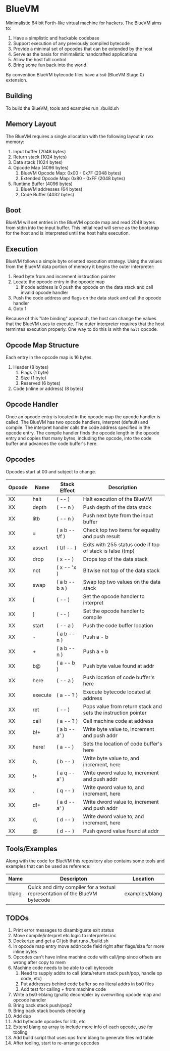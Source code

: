 # BlueVM

Minimalistic 64 bit Forth-like virtual machine for hackers. The BlueVM aims to:

1. Have a simplistic and hackable codebase
1. Support execution of any previously compiled bytecode
1. Provide a minimal set of opcodes that can be extended by the host
1. Serve as the basis for minimalistic handcrafted applications
1. Allow the host full control
1. Bring some fun back into the world

By convention BlueVM bytecode files have a `bs0` (BlueVM Stage 0) extension.

## Building

To build the BlueVM, tools and examples run ./build.sh

## Memory Layout

The BlueVM requires a single allocation with the following layout in rwx memory:

1. Input buffer (2048 bytes)
1. Return stack (1024 bytes)
1. Data stack (1024 bytes)
1. Opcode Map (4096 bytes)
   1. BlueVM Opcode Map: 0x00 - 0x7F (2048 bytes)
   1. Extended Opcode Map: 0x80 - 0xFF (2048 bytes)
1. Runtime Buffer (4096 bytes)
   1. BlueVM addresses (64 bytes)
   1. Code Buffer (4032 bytes)

## Boot

BlueVM will set entries in the BlueVM opcode map and read 2048 bytes from stdin into the input buffer. This
initial read will serve as the bootstrap for the host and is interpreted until the host halts execution.

## Execution

BlueVM follows a simple byte oriented execution strategy. Using the values from the BlueVM data portion of memory
it begins the outer interpreter:

1. Read byte from and increment instruction pointer
1. Locate the opcode entry in the opcode map
   1. If code address is 0 push the opcode on the data stack and call invalid opcode handler
1. Push the code address and flags on the data stack and call the opcode handler
1. Goto 1

Because of this "late binding" approach, the host can change the values that the BlueVM uses to execute. The outer
interpreter requires that the host termintes execution properly. One way to do this is with the `halt` opcode.

## Opcode Map Structure

Each entry in the opcode map is 16 bytes.

1. Header (8 bytes)
   1. Flags (1 byte)
   1. Size (1 byte)
   1. Reserved (6 bytes)
1. Code (inline or address) (8 bytes)

## Opcode Handler

Once an opcode entry is located in the opcode map the opcode handler is called. The BlueVM has two opcode handlers,
interpret (default) and compile. The interpret handler calls the code address specified in the opcode entry. The
compile handler finds the opcode length in the opcode entry and copies that many bytes, including the opcode, into
the code buffer and advances the code buffer's here.

## Opcodes

Opcodes start at 00 and subject to change.

| Opcode | Name | Stack Effect | Description |
|----|----|----|----|
| XX | halt | ( -- ) | Halt execution of the BlueVM |
| XX | depth | ( -- n ) | Push depth of the data stack |
| XX | litb | ( -- n ) | Push next byte from the input buffer |
| XX | = | ( a b -- t/f ) | Check top two items for equality and push result |
| XX | assert | ( t/f -- ) | Exits with 255 status code if top of stack is false (tmp) |
| XX | drop | ( x -- ) | Drops top of the data stack |
| XX | not | ( x -- 'x ) | Bitwise not top of the data stack |
| XX | swap | ( a b -- b a ) | Swap top two values on the data stack |
| XX | [ | ( -- ) | Set the opcode handler to interpret |
| XX | ] | ( -- ) | Set the opcode handler to compile |
| XX | start | ( -- a ) | Push the code buffer location |
| XX | - | ( a b -- n ) | Push a - b |
| XX | + | ( a b -- n ) | Push a + b |
| XX | b@ | ( a -- b ) | Push byte value found at addr |
| XX | here | ( -- a ) | Push location of code buffer's here |
| XX | execute | ( a -- ? ) | Execute bytecode located at address |
| XX | ret | ( -- ) | Pops value from return stack and sets the instruction pointer |
| XX | call | ( a -- ? ) | Call machine code at address |
| XX | b!+ | ( a b -- a' ) | Write byte value to, increment and push addr |
| XX | here! | ( a -- ) | Sets the location of code buffer's here |
| XX | b, | ( b -- ) | Write byte value to, and increment, here |
| XX | !+ | ( a q -- a' ) | Write qword value to, increment and push addr |
| XX | , | ( q -- ) | Write qword value to, and increment, here |
| XX | d!+ | ( a d -- a' ) | Write dword value to, increment and push addr |
| XX | d, | ( d -- ) | Write dword value to, and increment, here |
| XX | @ | ( d -- ) | Push qword value found at addr |

## Tools/Examples

Along with the code for BlueVM this repository also contains some tools and examples that can be used as reference:

| Name | Descripton | Location |
|----|----|----|
| blang | Quick and dirty compiler for a textual representation of the BlueVM bytecode | examples/blang |

## TODOs

1. Print error messages to disambiguate exit status
1. Move compile/interpret etc logic to interpreter.inc
1. Dockerize and get a CI job that runs ./build.sh
1. In opcode map entry move addr/code field right after flags/size for more inline bytes
1. Opcodes can't have inline machine code with call/jmp since offsets are wrong after copy to mem
1. Machine code needs to be able to call bytecode
   1. Need to supply addrs to call (data/return stack push/pop, handle op code, etc)
   1. Put addresses behind code buffer so no literal addrs in bs0 files
   1. Add test for calling + from machine code
1. Write a bs0->blang (gnalb) decompiler by overwriting opcode map and opcode handler
1. Bring back stack push/pop2
1. Bring back stack bounds checking
1. Add dup
1. Add bytecode opcodes for litb, etc
1. Extend blang op array to include more info of each opcode, use for tooling
1. Add build script that uses ops from blang to generate files md table
1. After tooling, start to re-arrange opcodes
